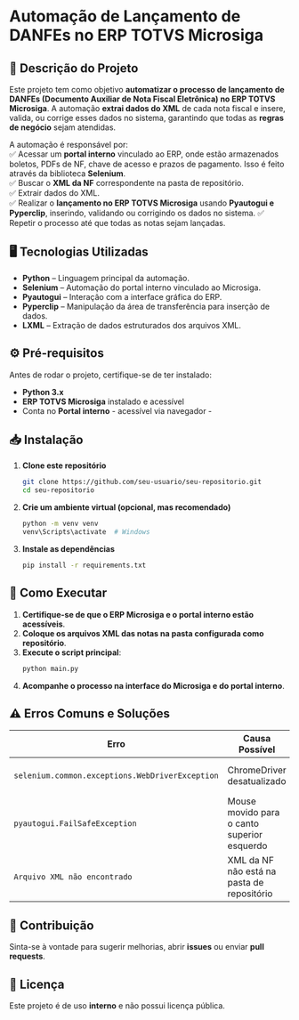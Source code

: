 # **Automação de Lançamento de DANFEs no ERP TOTVS Microsiga**  

## 📌 **Descrição do Projeto**  
Este projeto tem como objetivo **automatizar o processo de lançamento de DANFEs (Documento Auxiliar de Nota Fiscal Eletrônica) no ERP TOTVS Microsiga**. A automação **extrai dados do XML** de cada nota fiscal e insere, valida, ou corrige esses dados no sistema, garantindo que todas as **regras de negócio** sejam atendidas.  

A automação é responsável por:  
✅ Acessar um **portal interno** vinculado ao ERP, onde estão armazenados boletos, PDFs de NF, chave de acesso e prazos de pagamento. Isso é feito através da biblioteca **Selenium**.  
✅ Buscar o **XML da NF** correspondente na pasta de repositório.  
✅ Extrair dados do XML.  
✅ Realizar o **lançamento no ERP TOTVS Microsiga** usando **Pyautogui e Pyperclip**, inserindo, validando ou corrigindo os dados no sistema.
✅ Repetir o processo até que todas as notas sejam lançadas.  

## 🖥 **Tecnologias Utilizadas**  
- **Python** – Linguagem principal da automação.  
- **Selenium** – Automação do portal interno vinculado ao Microsiga.  
- **Pyautogui** – Interação com a interface gráfica do ERP.  
- **Pyperclip** – Manipulação da área de transferência para inserção de dados.  
- **LXML** – Extração de dados estruturados dos arquivos XML.  

## ⚙️ **Pré-requisitos**  
Antes de rodar o projeto, certifique-se de ter instalado:  
- **Python 3.x**    
- **ERP TOTVS Microsiga** instalado e acessível  
- Conta no **Portal interno** - acessível via navegador -

## 📥 **Instalação**  

1. **Clone este repositório**  
   ```sh
   git clone https://github.com/seu-usuario/seu-repositorio.git
   cd seu-repositorio
   ```
   
2. **Crie um ambiente virtual (opcional, mas recomendado)**  
   ```sh
   python -m venv venv
   venv\Scripts\activate  # Windows
   ```
   
3. **Instale as dependências**  
   ```sh
   pip install -r requirements.txt
   ```
   

## 🚀 **Como Executar**  

1. **Certifique-se de que o ERP Microsiga e o portal interno estão acessíveis**.  
2. **Coloque os arquivos XML das notas na pasta configurada como repositório**.  
3. **Execute o script principal**:  
   ```sh
   python main.py
   ```
4. **Acompanhe o processo na interface do Microsiga e do portal interno**.  

## ⚠️ **Erros Comuns e Soluções**  

| Erro | Causa Possível | Solução |
|------|---------------|---------|
| `selenium.common.exceptions.WebDriverException` | ChromeDriver desatualizado | Baixe a versão correta do ChromeDriver |
| `pyautogui.FailSafeException` | Mouse movido para o canto superior esquerdo | Remova a segurança (`FAILSAFE=False`) se necessário |
| `Arquivo XML não encontrado` | XML da NF não está na pasta de repositório | Verifique se o XML foi salvo corretamente |

## 📌 **Contribuição**  
Sinta-se à vontade para sugerir melhorias, abrir **issues** ou enviar **pull requests**.  

## 📜 **Licença**  
Este projeto é de uso **interno** e não possui licença pública.  
